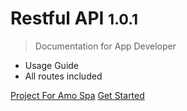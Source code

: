 # Restful API <small>1.0.1</small>

> Documentation for App Developer

- Usage Guide
- All routes included

[Project For Amo Spa](https://www.amospa.com/)
[Get Started](readme)
